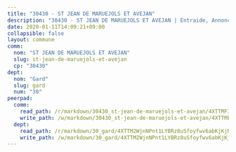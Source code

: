 ```yaml
---
title: "30430 - ST JEAN DE MARUEJOLS ET AVEJAN"
description: "30430 - ST JEAN DE MARUEJOLS ET AVEJAN | Entraide, Annonces, Initiatives"
date: 2020-01-11T14:09:21+09:00
collapsible: false
layout: commune
comm:
  nom: "ST JEAN DE MARUEJOLS ET AVEJAN"
  slug: st-jean-de-maruejols-et-avejan
  cp: "30430"
dept:
  nom: "Gard"
  slug: gard
  num: "30"
peerpad:
  comm:
    read_path: /r/markdown/30430_st-jean-de-maruejols-et-avejan/4XTTMF3uGt9ePXfjQdi4Bj7hkgkNugPE9BDZZzR2tL1czzVaS
    write_path: /w/markdown/30430_st-jean-de-maruejols-et-avejan/4XTTMF3uGt9ePXfjQdi4Bj7hkgkNugPE9BDZZzR2tL1czzVaS-K3TgUuPAniNJqW9Up1WGktuzwtdDFdoHh54n7GjAkBJ3oPZPNbfXeKEXzvCp6ADdGMqhPgNaNAjTs2VVUUc2YaXLWgW6Y4VFWeo64FXjDWWxtkmb5yhrPVf5HMKEVFD8gMWN4cY2
  dept:
    read_path: /r/markdown/30_gard/4XTTM2WjnNPnt1LYBRz8uSfoyfwv6abKjKjNdBGxuvymmgvkj
    write_path: /w/markdown/30_gard/4XTTM2WjnNPnt1LYBRz8uSfoyfwv6abKjKjNdBGxuvymmgvkj-K3TgUpCvFefN2LRJ7huXqVovWWqmjJgEMWkVs9s4fhfrGjyZZK9z4gxyddycCKs6S9BWFUcJqqZYCKuxj79SWNiGiob7Xchr25rMmkVQhAFrAwBxAqY3T99GTsQfKxLrXrnx3pGK
---
```


